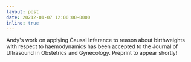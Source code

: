 ```yaml
---
layout: post
date: 20212-01-07 12:00:00-0000
inline: true
---
```


Andy's work on applying Causal Inference to reason about birthweights with respect to haemodynamics has been accepted to the Journal of Ultrasound in Obstetrics and Gynecology. Preprint to appear shortly!